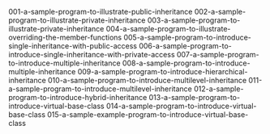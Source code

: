 001-a-sample-program-to-illustrate-public-inheritance
002-a-sample-program-to-illustrate-private-inheritance
003-a-sample-program-to-illustrate-private-inheritance
004-a-sample-program-to-illustrate-overriding-the-member-functions
005-a-sample-program-to-introduce-single-inheritance-with-public-access
006-a-sample-program-to-introduce-single-inheritance-with-private-access
007-a-sample-program-to-introduce-multiple-inheritance
008-a-sample-program-to-introduce-multiple-inheritance
009-a-sample-program-to-introduce-hierarchical-inheritance
010-a-sample-program-to-introduce-multilevel-inheritance
011-a-sample-program-to-introduce-multilevel-inheritance
012-a-sample-program-to-introduce-hybrid-inheritance
013-a-sample-program-to-introduce-virtual-base-class
014-a-sample-program-to-introduce-virtual-base-class
015-a-sample-example-program-to-introduce-virtual-base-class